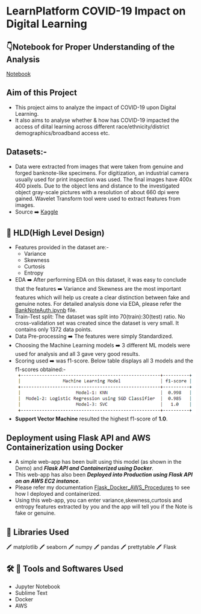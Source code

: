 # LearnPlatform COVID-19 Impact on Digital Learning

## :point_down:Notebook for Proper Understanding of the Analysis

[Notebook](https://colab.research.google.com/drive/1hwnhJwNnZMoh5lvxIuNPY2_V7It-STI5?usp=sharing)

## Aim of this Project
- This project aims to analyze the impact of COVID-19 upon Digital Learning.
- It also aims to analyse whether & how has COVID-19 impacted the access of diital learning  across different race/ethnicity/district demographics/broadband access etc.

## Datasets:-
- Data were extracted from images that were taken from genuine and forged banknote-like specimens. For digitization, an industrial camera usually used for print inspection was used. The final images have 400x 400 pixels. Due to the object lens and distance to the investigated object gray-scale pictures with a resolution of about 660 dpi were gained. Wavelet Transform tool were used to extract features from images.
- Source :arrow_right: [Kaggle](https://www.kaggle.com/ritesaluja/bank-note-authentication-uci-data)

## :memo: HLD(High Level Design)
- Features provided in the dataset are:-
  * Variance
  * Skewness
  * Curtosis
  * Entropy
- EDA :arrow_right: After performing EDA on this dataset, it was easy to conclude that the features :arrow_right: Variance and Skewness are the most important features which will help us create a clear distinction between fake and genuine notes. For detailed analysis done via EDA, please refer the [BankNoteAuth.ipynb](https://github.com/toushalipal6991/BankNoteCheck/blob/master/BankNoteAuth.ipynb) file.
- Train-Test split: The dataset was split into 70(train):30(test) ratio. No cross-validation set was created since the dataset is very small. It contains only 1372 data points.
- Data Pre-processing :arrow_right: The features were simply Standardized.
- Choosing the Machine Learning models :arrow_right: 3 different ML models were used for analysis and all 3 gave very good results.
- Scoring used :arrow_right: was f1-score. Below table displays all 3 models and the f1-scores obtained:-
![Table](https://github.com/toushalipal6991/BankNoteCheck/blob/master/f1-score-table.PNG)
- **Support Vector Machine** resulted the highest f1-score of **1.0**.

## Deployment using Flask API and AWS Containerization using Docker
- A simple web-app has been built using this model (as shown in the Demo) and ***Flask API and Containerized using Docker***.
- This web-app has also been ***Deployed into Production using Flask API on an AWS EC2 instance***.
- Please refer my documentation [Flask_Docker_AWS_Procedures](https://github.com/toushalipal6991/BankNoteCheck/blob/master/Flask_Docker_AWS_Procedures.docx) to see how I deployed and containerized.
- Using this web-app, you can enter variance,skewness,curtosis and entropy features extracted by you and the app will tell you if the Note is fake or genuine.

## :file_folder: Libraries Used
:crayon: matplotlib :crayon: seaborn :crayon: numpy :crayon: pandas :crayon: prettytable :crayon: Flask

## :hammer_and_wrench: :toolbox: Tools and Softwares Used
- Jupyter Notebook
- Sublime Text
- Docker
- AWS
